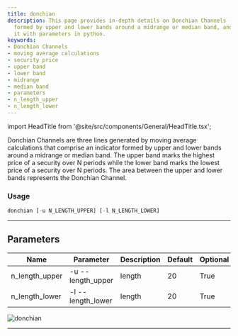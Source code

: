```yaml
---
title: donchian
description: This page provides in-depth details on Donchian Channels - an indicator
  formed by upper and lower bands around a midrange or median band, and how to use
  it with parameters in python.
keywords:
- Donchian Channels
- moving average calculations
- security price
- upper band
- lower band
- midrange
- median band
- parameters
- n_length_upper
- n_length_lower
---
```


import HeadTitle from '@site/src/components/General/HeadTitle.tsx';

<HeadTitle title="stocks /ta/donchian - Reference | OpenBB Terminal Docs" />

Donchian Channels are three lines generated by moving average calculations that comprise an indicator formed by upper and lower bands around a midrange or median band. The upper band marks the highest price of a security over N periods while the lower band marks the lowest price of a security over N periods. The area between the upper and lower bands represents the Donchian Channel.

### Usage

```python wordwrap
donchian [-u N_LENGTH_UPPER] [-l N_LENGTH_LOWER]
```

---

## Parameters

| Name | Parameter | Description | Default | Optional | Choices |
| ---- | --------- | ----------- | ------- | -------- | ------- |
| n_length_upper | -u  --length_upper | length | 20 | True | None |
| n_length_lower | -l  --length_lower | length | 20 | True | None |

![donchian](https://user-images.githubusercontent.com/46355364/154310472-6cd5805f-b87f-4668-85a1-3e5dd7267848.png)

---
